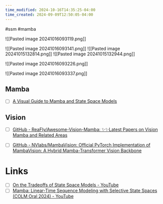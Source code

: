 ```yaml
---
time_modified: 2024-10-16T14:35:25-04:00
time_created: 2024-09-09T12:50:05-04:00
---
```

#ssm #mamba

![[Pasted image 20241016093119.png]]


![[Pasted image 20241016093141.png]]
![[Pasted image 20241015132814.png]]
![[Pasted image 20241015132944.png]]

![[Pasted image 20241016093226.png]]


![[Pasted image 20241016093337.png]]


## Mamba

- [ ] [A Visual Guide to Mamba and State Space Models](https://newsletter.maartengrootendorst.com/p/a-visual-guide-to-mamba-and-state)


## Vision

- [ ] [GitHub - ReaFly/Awesome-Vision-Mamba: ✨✨Latest Papers on Vision Mamba and Related Areas](https://github.com/ReaFly/Awesome-Vision-Mamba)
- [ ] [GitHub - NVlabs/MambaVision: Official PyTorch Implementation of MambaVision: A Hybrid Mamba-Transformer Vision Backbone](https://github.com/NVlabs/MambaVision)


# Links
- [ ] [On the Tradeoffs of State Space Models - YouTube](https://www.youtube.com/watch?v=ksRp_DIHWj4)
- [ ] [Mamba: Linear-Time Sequence Modeling with Selective State Spaces (COLM Oral 2024) - YouTube](https://www.youtube.com/watch?v=X-7rgesJaGM&list=PL22oH4RYsSoOD2DXhB8zZLPtam3yesEwG&index=8)